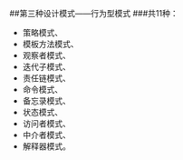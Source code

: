 ##第三种设计模式——行为型模式
###共11种：
- 策略模式、
- 模板方法模式、
- 观察者模式、
- 迭代子模式、
- 责任链模式、
- 命令模式、
- 备忘录模式、
- 状态模式、
- 访问者模式、
- 中介者模式、
- 解释器模式。

